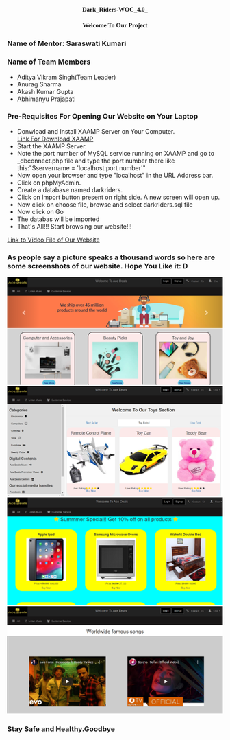 <!--# Dark_Riders-woc_4.0-
This is an E-commerce Website(prototype).
To run this website on your system,there are few things that you have to do
1.Download and install XAMPP Server on your system.
2.Then create a database named as 'darkriders' using myphp admin.
3.After that import the file 'darkriders.sql' on your 'darkrider' data base.
4.Now according to your XAMPP setting you can modify the file '_dbconnect.php'in '\project\partials' file if with  default setting it is not working.-->
<!DOCTYPE html>
<html>
  <head>
    
  </head>
  <body>
    <h1 style = "text-align:center;font-size:1.5vw;font-weight:bold;font-family:arail;">Dark_Riders-WOC_4.0_</h1>
    <h2 style = "text-align:center;font-size:1.5vw;font-weight:bold;font-family:arail;">Welcome To Our Project</h2>
    <h3>Name of Mentor: Saraswati Kumari</h3>
    <h3>Name of Team Members</h3>
    <ul>
      <li>Aditya Vikram Singh(Team Leader)</li>
      <li>Anurag Sharma</li>
      <li>Akash Kumar Gupta</li>
      <li>Abhimanyu Prajapati</li>
    </ul>
    <h3>Pre-Requisites For Opening Our Website on Your Laptop</h3>
    <ul>
      <li>Donwload and Install XAAMP Server on Your Computer.</li>
      <a href = "https://www.apachefriends.org/download.html">Link For Download XAAMP</a>
      <li>Start the XAAMP Server.</li>
     <li>Note the port number of MySQL service running on XAAMP and go to _dbconnect.php file and type the port number there like this:"$servername = 'localhost:port number'"</li>
      <li>Now open your browser and type "localhost" in the URL Address bar.</li>
      <li>Click on phpMyAdmin.</li>
      <li>Create a database named darkriders.</li>
      <li>Click on Import button present on right side. A new screen will open up.</li>
      <li>Now click on choose file, browse and select darkriders.sql file</li>
      <li>Now click on Go</li>
      <li>The databas will be imported</li>
      <li>That's All!!! Start browsing our website!!!</li>
    </ul>
    <a href = "https://drive.google.com/file/d/1jGXf4qWFSVQNsjcxYAur4ZdqVoJpgFy_/view">Link to Video File of Our Website</a>
    <h3>As people say a picture speaks a thousand words so here are some screenshots of our website. Hope You Like it: D</h3>
    <img src = "screenshot/r2.png">
    <img src = "screenshot/r4.png">
    <img src = "screenshot/r5.png">
    <img src = "screenshot/r3.png">
    <h3>Stay Safe and Healthy.Goodbye</h3>
  </body>

